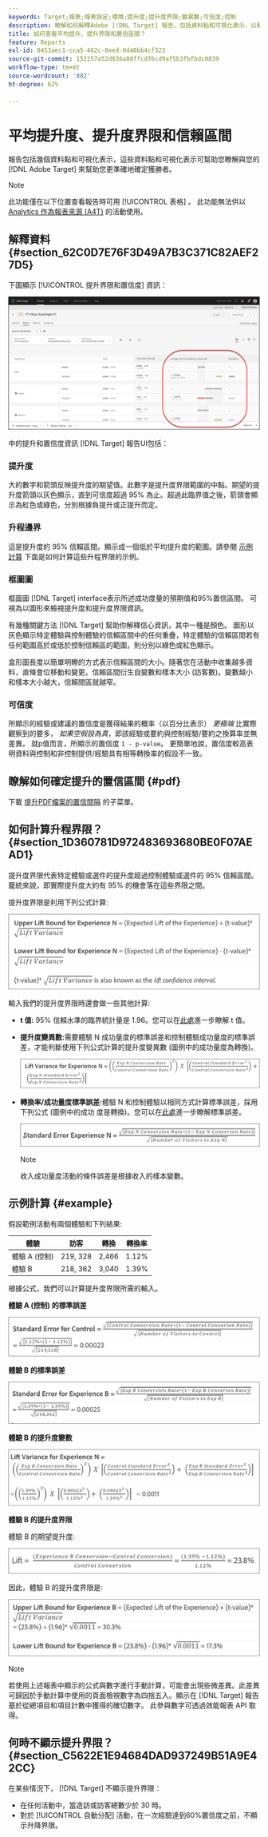 ```yaml
---
keywords: Target;報表;報表設定;環境;提升度;提升度界限;變異數;可信度;控制
description: 瞭解如何解釋Adobe [!DNL Target] 報告，包括資料點和可視化表示，以幫助您瞭解活動的提升界限和置信度。
title: 如何查看平均提升、提升界限和置信區間？
feature: Reports
exl-id: 0453aec1-cca5-462c-8eed-0d40bb4cf323
source-git-commit: 152257a52d836a88ffcd76cd9af5b3fbfbdc0839
workflow-type: tm+mt
source-wordcount: '882'
ht-degree: 62%

---
```


# 平均提升度、提升度界限和信賴區間

報告包括幾個資料點和可視化表示，這些資料點和可視化表示可幫助您瞭解與您的 [!DNL Adobe Target] 來幫助您更準確地確定獲勝者。

>[!NOTE]
>
>此功能僅在以下位置查看報告時可用 [!UICONTROL 表格] 。 此功能無法供以[ Analytics 作為報表來源 (A4T)](/help/main/c-integrating-target-with-mac/a4t/a4t.md#concept_7540C8C04259434AB6EE33B09F47A1DE) 的活動使用。

## 解釋資料 {#section_62C0D7E76F3D49A7B3C371C82AEF27D5}

下圖顯示 [!UICONTROL 提升界限和置信度] 資訊：

![平均提升度和可信度等級報表](/help/main/c-reports/c-report-settings/assets/lift-screenshot-new.png)

中的提升和置信度資訊 [!DNL Target] 報告UI包括：

### 提升度

大的數字和箭頭反映提升度的期望值。此數字是提升度界限範圍的中點。期望的提升度箭頭以灰色顯示，直到可信度超過 95% 為止。超過此臨界值之後，箭頭會顯示為紅色或綠色，分別根據負提升或正提升而定。

### 升程邊界

這是提升度的 95% 信賴區間。顯示成一個低於平均提升度的範圍。請參閱 [示例計算](#example) 下面是如何計算這些升程界限的示例。

### 框圖圖

框圖圖 [!DNL Target] interface表示所述成功度量的預期值和95%置信區間。 可視為以圖形來檢視提升度和提升度界限資訊。

有幾種關鍵方法 [!DNL Target] 幫助你解釋信心資訊，其中一種是顏色。 圖形以灰色顯示特定體驗與控制體驗的信賴區間中的任何重疊，特定體驗的信賴區間若有任何範圍高於或低於控制信賴區的範圍，則分別以綠色或紅色顯示。

盒形圖長度以簡單明瞭的方式表示信賴區間的大小。隨著您在活動中收集越多資料，直條會位移動和變更。信賴區間衍生自變數和樣本大小 (訪客數)。變數越小和樣本大小越大，信賴間區就越窄。

### 可信度

所顯示的經驗或建議的置信度是獲得結果的概率（以百分比表示） _更極端_ 比實際觀察到的要多， _如果空假設為真_，即該經驗或要約與控制經驗/要約之換算率並無差異。 就p值而言，所顯示的置信度 `1 - p-value`。 更簡單地說，置信度較高表明資料與控制和非控制提供/經驗具有相等轉換率的假設不一致。

## 瞭解如何確定提升的置信區間 {#pdf}

下載 [提升PDF檔案的置信間隔](/help/main/assets/confidence_interval_lift.pdf) 的子菜單。

## 如何計算升程界限？ {#section_1D360781D972483693680BE0F07AEAD1}

提升度界限代表特定體驗或選件的提升度超過控制體驗或選件的 95% 信賴區間。籠統來說，即實際提升度大約有 95% 的機會落在這些界限之間。

提升度界限是利用下列公式計算:

![](assets/lift_diagram.png)

輸入我們的提升度界限時還會做一些其他計算:

* **t 值:** 95% 信賴水準的臨界統計量是 1.96。您可以在[此處](https://en.wikipedia.org/wiki/T-statistic)進一步瞭解 t 值。
* **提升度變異數:**&#x200B;需要體驗 N 成功量度的標準誤差和控制體驗成功量度的標準誤差，才能判斷使用下列公式計算的提升度變異數 (圖例中的成功量度為轉換)。

   ![](assets/lift_variance.png)

* **轉換率/成功量度標準誤差:**&#x200B;體驗 N 和控制體驗以相同方式計算標準誤差，採用下列公式 (圖例中的成功 度是轉換)。您可以在[此處](https://en.wikipedia.org/wiki/Standard_error)進一步瞭解標準誤差。

   ![](assets/standard_error.png)

   >[!NOTE]
   >
   >收入成功量度活動的條件誤差是根據收入的樣本變數。

## 示例計算 {#example}

假設範例活動有兩個體驗和下列結果:

| 體驗 | 訪客 | 轉換 | 轉換率 |
|--- |--- |--- |--- |
| 體驗 A (控制) | 219, 328 | 2,466 | 1.12% |
| 體驗 B | 218, 362 | 3,040 | 1.39% |

根據公式，我們可以計算提升度界限所需的輸入。

**體驗 A (控制) 的標準誤差**

![](assets/standard_error_A.png)

**體驗 B 的標準誤差**

![](assets/standard_error_B.png)

**體驗 B 的提升度變數**

![](assets/lift_variance_B.png)

**體驗 B 的提升度界限**

體驗 B 的期望提升度:

![](assets/lift_bounds_B.png)

因此，體驗 B 的提升度界限是:

![](assets/lift_bounds_B2.png)

>[!NOTE]
>
>若使用上述報表中顯示的公式與數字進行手動計算，可能會出現些微差異。此差異可歸因於手動計算中使用的頁面檢視數字為四捨五入。顯示在 [!DNL Target] 報告基於從總項目和項目計數中獲得的確切數字。 此參與數字可透過效能報表 API 取得。

## 何時不顯示提升界限？ {#section_C5622E1E94684DAD937249B51A9E42CC}

在某些情況下， [!DNL Target] 不顯示提升界限：

* 在任何活動中，當造訪或訪客總數少於 30 時。
* 對於 [!UICONTROL 自動分配] 活動，在一次經驗達到60%置信度之前，不顯示升降界限。

